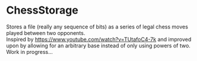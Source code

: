 # ChessStorage

Stores a file (really any sequence of bits) as a series of legal chess moves played between two opponents.  
Inspired by https://www.youtube.com/watch?v=TUtafoC4-7k and improved upon by allowing for an arbitrary base instead of only using powers of two.
Work in progress...
